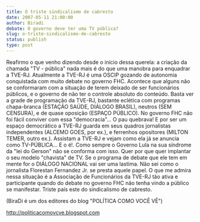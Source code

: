 ```yaml
---
title: O triste sindicalismo de cabresto
date: 2007-05-11 21:00:00
author: Biradi
debate: O governo deve ter uma TV pública?
slug: o-triste-sindicalismo-de-cabresto
status: publish 
type: post
---
```


Reafirmo o que venho dizendo desde o início dessa querela: a criação da chamada "TV - pública" nada mais é do que uma manobra para enquadrar a TVE-RJ. Atualmente a TVE-RJ é uma OSCIP gozando de autonomia conquistada com muito debate no governo FHC. Acontece que alguns não se conformaram com a situação de terem deixado de ser funcionários públicos, e o governo de não ter o controle absoluto do conteúdo. Basta ver a grade de programação da TVE-RJ, bastante eclética com programas chapa-branca (ESTAÇÃO SAÚDE, DIÁLOGO BRASIL), neutros (SEM CENSURA), e de quase oposição (ESPAÇO PÚBLICO). No governo FHC não foi fácil conviver com essa "democracia"... O pau quebrava! E por ser um espaço democrático a TVE-RJ guarda em seus quadros jornalistas independentes (ALCEMO GOES, por ex.), e ferrenhos opositores (MILTON TEMER, outro ex.). Assistam a TVE-RJ e vejam como ela já se anuncia como TV-PÚBLICA... E o é!. Como sempre o Governo Lula na sua síndrome da "lei do Gerson" não se conforma com isso. Quer por que quer implantar o seu modelo "chavista" de TV. Se o programa de debate que ele tem em mente for o DIÁLOGO NACIONAL vai ser uma lastima. Não sei como o jornalista Florestan Fernandez Jr. se presta aquele papel. O que me admira nessa situação é a Associação de Funcionários da TVE-RJ tão ativa e participante quando do debate no governo FHC não tenha vindo a público se manifestar. Triste país este do sindicalismo de cabresto.  

(BiraDi é um dos editores do blog "POLÍTICA COMO VOCÊ VÊ")  

 http://politicacomovcve.blogspot.com
